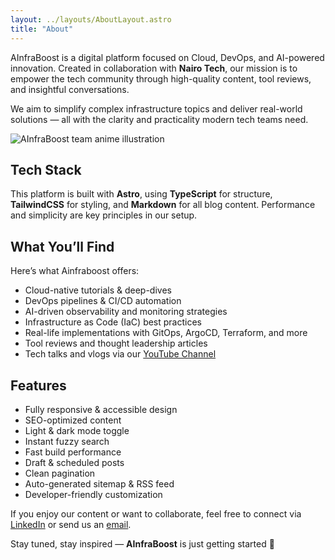 ```yaml
---
layout: ../layouts/AboutLayout.astro
title: "About"
---
```


AInfraBoost is a digital platform focused on Cloud, DevOps, and AI-powered innovation. Created in collaboration with **Nairo Tech**, our mission is to empower the tech community through high-quality content, tool reviews, and insightful conversations.

We aim to simplify complex infrastructure topics and deliver real-world solutions — all with the clarity and practicality modern tech teams need.

<div>
  <img src="/team-anime.png" class="sm:w-1/2 mx-auto my-8 rounded-xl shadow-lg" alt="AInfraBoost team anime illustration" />
</div>

## Tech Stack

This platform is built with **Astro**, using **TypeScript** for structure, **TailwindCSS** for styling, and **Markdown** for all blog content. Performance and simplicity are key principles in our setup.

## What You’ll Find

Here’s what Ainfraboost offers:

- Cloud-native tutorials & deep-dives  
- DevOps pipelines & CI/CD automation  
- AI-driven observability and monitoring strategies  
- Infrastructure as Code (IaC) best practices  
- Real-life implementations with GitOps, ArgoCD, Terraform, and more  
- Tool reviews and thought leadership articles  
- Tech talks and vlogs via our [YouTube Channel](https://www.youtube.com/@AInfraBoostTech)

## Features

- Fully responsive & accessible design  
- SEO-optimized content  
- Light & dark mode toggle  
- Instant fuzzy search  
- Fast build performance  
- Draft & scheduled posts  
- Clean pagination  
- Auto-generated sitemap & RSS feed  
- Developer-friendly customization

If you enjoy our content or want to collaborate, feel free to connect via [LinkedIn](https://www.linkedin.com/in/haluk-y%C4%B1lmaz-9b30a54a/) or send us an [email](mailto:halukkyilmaz@gmail.com).

Stay tuned, stay inspired — **AInfraBoost** is just getting started 🚀
